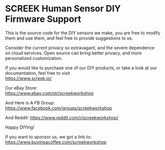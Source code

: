 # SCREEK Human Sensor DIY Firmware Support

This is the source code for the DIY sensors we make, you are free to modify them and use them, and feel free to provide suggestions to us.  

Consider the current privacy so extravagant, and the severe dependence on cloud services. Open source can bring better privacy, and more personalized customization.  

If you would like to purchase one of our DIY products, or take a look at our documentation, feel free to visit  
https://www.screek.io/  

Our eBay Store:  
https://www.ebay.com/str/screekworkshop  

And Here is A FB Group:
https://www.facebook.com/groups/screekworkshop

And Reddit:
https://www.reddit.com/r/screekworkshop/  

Happy DIYing!  

If you want to sponsor us, we got a link to:   
https://www.buymeacoffee.com/screekworkshop
